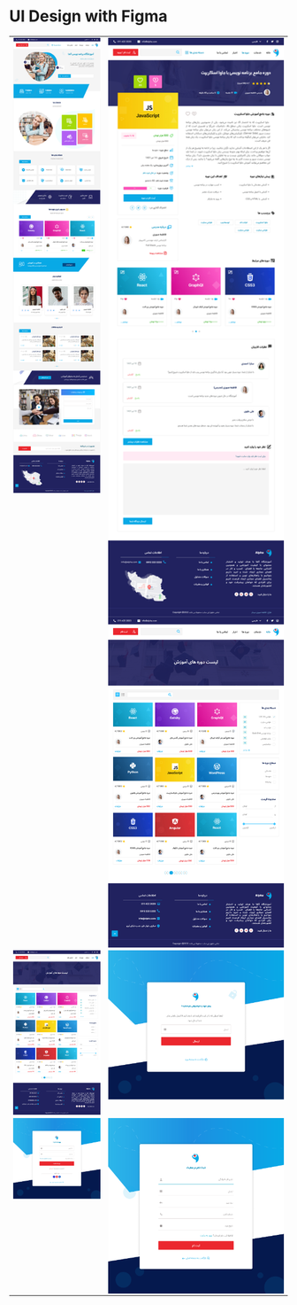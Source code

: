 # UI Design with Figma

  <table style="padding: 0; border=0;">
  <tr style="padding: 10; border=0;">
    <td valign="top"><img src="UI/HomePage.png" title="Design" width="500" style="display: inline-block; margin: 0 auto; vertical-align:top;"></td>
    <td valign="top">
      <img src="UI/CourseDetail.png" title="Design" width="500" style="display: inline-block; margin: 0 auto; vertical-align:top;">
      <img src="UI/CourseList.png" title="Design" width="500" style="display: inline-block; margin: 0 auto; vertical-align:top;">
    </td>
  </tr>
  <tr>
    <td valign="top"><img src="UI/CourseList.png" title="Design" width="500" style="display: inline-block; margin: 0 auto; vertical-align:top;"></td>
    <td valign="top"><img src="UI/Forgot Password.png" title="Design" width="500" style="display: inline-block; margin: 0 auto; vertical-align:top;"></td>
  </tr>
  <tr>
      <td valign="top"><img src="UI/Sign In.png" title="Design" width="500" style="display: inline-block; margin: 0 auto; vertical-align:top;"></td>
      <td valign="top"><img src="UI/Sign Up.png" title="Design" width="500" style="display: inline-block; margin: 0 auto; vertical-align:top;"></td>
  </tr>
 </table>

